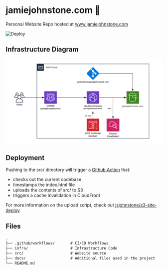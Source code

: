 # jamiejohnstone.com :wave:
Personal Website Repo hosted at www.jamiejohnstone.com

![Deploy](https://github.com/jsjohnstone/jamiejohnstone.com/workflows/Deploy/badge.svg?branch=master&event=deployment)

## Infrastructure Diagram
![Infra Diagram](docs/infradiagram.png)

## Deployment
Pushing to the src/ directory will trigger a [Github Action](.github/workflows/main.yml) that:
* checks out the current codebase
* timestamps the index.html file
* uploads the contents of src/ to S3
* triggers a cache invalidation in CloudFront

For more information on the upload script, check out [jsjohnstone/s3-site-deploy](https://github.com/jsjohnstone/s3-site-deploy/).

## Files
    .
    ├── .github/workflows/       # CI/CD Workflows
    ├── infra/                   # Infrastructure Code
    ├── src/                     # Website source
    ├── docs/                    # Additional files used in the project
    └── README.md
